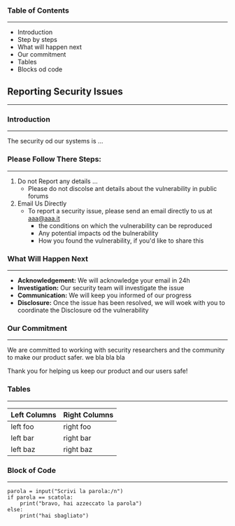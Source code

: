 ### Table of Contents
------------------------------------------------

- Introduction
- Step by steps
- What will happen next
- Our commitment
- Tables
- Blocks od code

## Reporting Security Issues
------------------------------------------------

### Introduction
------------------------------------------------

  The security od our systems is …

### Please Follow There Steps:
------------------------------------------------

1. Do not Report any details …
	- Please do not discolse ant details about the vulnerability in public forums
2. Email Us Directly
	- To report a security issue, please send an email directly to us at aaa@aaa.it
		- the conditions on which the vulnerability can be reproduced
		- Any potential impacts od the bulnerability
		- How you found the vulnerability, if you'd like to share this

### What Will Happen Next
------------------------------------------------

- **Acknowledgement:** We will acknowledge your email in 24h
- **Investigation:** Our security team will investigate the issue
- **Communication:** We will keep you informed of our progress
- **Disclosure:** Once the issue has been resolved, we will woek with you to coordinate the Disclosure od the vulnerability

### Our Commitment
------------------------------------------------

We are committed to working with security researchers and the community to make our product safer. we bla bla bla

Thank you for helping us keep our product and our users safe!

### Tables
------------------------------------------------

| **Left Columns** | **Right Columns** |
| :----------- | :------------ |
| left foo | right foo |
| left bar | right bar |
| left baz | right baz |

### Block of Code
-------------------------------------------------

``` 
parola = input("Scrivi la parola:/n")
if parola == scatola:
	print("bravo, hai azzeccato la parola")
else:
	print("hai sbagliato")
```










